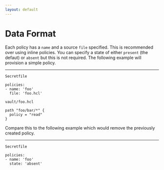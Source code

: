 ```yaml
---
layout: default
---
```


# Data Format

Each policy has a `name` and a source `file` specified. This is recommended over using inline policies. You can specify a state of either `present` (the defaut) or `absent` but this is not required. The following example will provision a simple policy.

----
`Secretfile`

```
policies:
- name: 'foo'
  file: 'foo.hcl'
```

`vault/foo.hcl`

```
path "foo/bar/*" {
  policy = "read"
}
```

Compare this to the following example which would remove the previously created policy.

----
`Secretfile`

```
policies:
- name: 'foo'
  state: 'absent'
```
